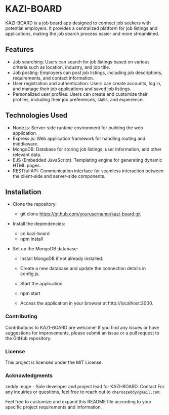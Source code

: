 # KAZI-BOARD
KAZI-BOARD is a job board app designed to connect job seekers with potential employers. It provides a centralized platform for job listings and applications, making the job search process easier and more streamlined.

## Features
- Job searching: Users can search for job listings based on various criteria such as location, industry, and job title.
- Job posting: Employers can post job listings, including job descriptions, requirements, and contact information.
- User registration and authentication: Users can create accounts, log in, and manage their job applications and saved job listings.
- Personalized user profiles: Users can create and customize their profiles, including their job preferences, skills, and experience.

## Technologies Used
- Node.js: Server-side runtime environment for building the web application.
- Express.js: Web application framework for handling routing and middleware.
- MongoDB: Database for storing job listings, user information, and other relevant data.
- EJS (Embedded JavaScript): Templating engine for generating dynamic HTML pages.
- RESTful API: Communication interface for seamless interaction between the client-side and server-side components.

## Installation
- Clone the repository:


  - git clone https://github.com/yourusername/kazi-board.git
- Install the dependencies:
   - cd kazi-board
   - npm install
- Set up the MongoDB database:

   - Install MongoDB if not already installed.
    - Create a new database and update the connection details in config.js.
    - Start the application:


    - npm start
    - Access the application in your browser at http://localhost:3000.

### Contributing
Contributions to KAZI-BOARD are welcome! If you find any issues or have suggestions for improvements, please submit an issue or a pull request to the GitHub repository.

### License
This project is licensed under the MIT License.

### Acknowledgments
zeddy muge - Sole developer and project lead for KAZI-BOARD.
Contact
For any inquiries or questions, feel free to reach out to `cheroozeddy@gmail.com`.

Feel free to customize and expand this README file according to your specific project requirements and information.
